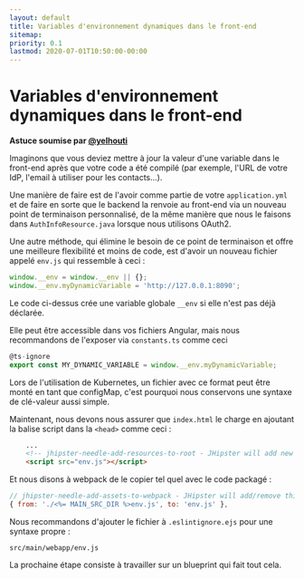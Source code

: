 ```yaml
---
layout: default
title: Variables d'environnement dynamiques dans le front-end
sitemap:
priority: 0.1
lastmod: 2020-07-01T10:50:00-00:00
---
```

# Variables d'environnement dynamiques dans le front-end

**Astuce soumise par [@yelhouti](https://github.com/yelhouti)**

Imaginons que vous deviez mettre à jour la valeur d'une variable dans le front-end après que votre code a été compilé (par exemple, l'URL de votre IdP, l'email à utiliser pour les contacts...).

Une manière de faire est de l'avoir comme partie de votre `application.yml` et de faire en sorte que le backend la renvoie au front-end via un nouveau point de terminaison personnalisé, de la même manière que nous le faisons dans `AuthInfoResource.java` lorsque nous utilisons OAuth2.

Une autre méthode, qui élimine le besoin de ce point de terminaison et offre une meilleure flexibilité et moins de code, est d'avoir un nouveau fichier appelé `env.js` qui ressemble à ceci :

```javascript
window.__env = window.__env || {};
window.__env.myDynamicVariable = 'http://127.0.0.1:8090';
```

Le code ci-dessus crée une variable globale `__env`  si elle n'est pas déjà déclarée.

Elle peut être accessible dans vos fichiers Angular, mais nous recommandons de l'exposer via `constants.ts` comme ceci 

```typescript
@ts-ignore
export const MY_DYNAMIC_VARIABLE = window.__env.myDynamicVariable;
```
Lors de l'utilisation de Kubernetes, un fichier avec ce format peut être monté en tant que configMap, c'est pourquoi nous conservons une syntaxe de clé-valeur aussi simple.

Maintenant, nous devons nous assurer que `index.html` le charge en ajoutant la balise script dans la `<head>` comme ceci :

```html
    ...
    <!-- jhipster-needle-add-resources-to-root - JHipster will add new resources here -->
    <script src="env.js"></script>
```
Et nous disons à webpack de le copier tel quel avec le code packagé :

```javascript
// jhipster-needle-add-assets-to-webpack - JHipster will add/remove third-party resources in this array
{ from: './<%= MAIN_SRC_DIR %>env.js', to: 'env.js' },
```

Nous recommandons d'ajouter le fichier à  `.eslintignore.ejs` pour une syntaxe propre :
```
src/main/webapp/env.js
```

La prochaine étape consiste à travailler sur un blueprint qui fait tout cela.
